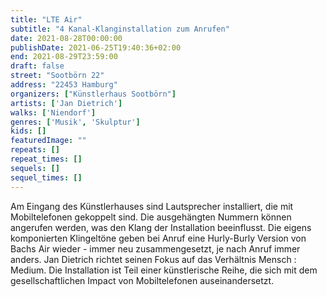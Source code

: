 ```yaml
---
title: "LTE Air"
subtitle: "4 Kanal-Klanginstallation zum Anrufen"
date: 2021-08-28T00:00:00
publishDate: 2021-06-25T19:40:36+02:00
end: 2021-08-29T23:59:00
draft: false
street: "Sootbörn 22"
address: "22453 Hamburg"
organizers: ["Künstlerhaus Sootbörn"]
artists: ['Jan Dietrich']
walks: ['Niendorf']
genres: ['Musik', 'Skulptur']
kids: []
featuredImage: ""
repeats: []
repeat_times: []
sequels: []
sequel_times: []
---
```


Am Eingang des Künstlerhauses sind Lautsprecher installiert, die mit Mobiltelefonen gekoppelt sind. Die ausgehängten Nummern können angerufen werden, was den Klang der Installation beeinflusst. Die eigens komponierten Klingeltöne geben bei Anruf eine Hurly-Burly Version von Bachs Air wieder - immer neu zusammengesetzt, je nach Anruf immer anders. Jan Dietrich richtet seinen Fokus auf das Verhältnis Mensch : Medium. Die Installation ist Teil einer künstlerische Reihe, die sich mit dem gesellschaftlichen Impact von Mobiltelefonen auseinandersetzt. 